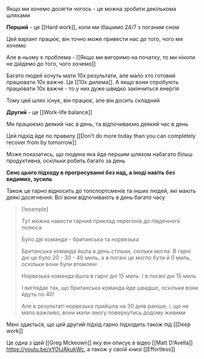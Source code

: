 
Якщо ми хочемо досягти чогось - це можна зробити декількома шляхами

**Перший** - це [[Hard work]], коли ми їбашимо 24/7 з поганим сном

Цей варіант працює, він точно може привести нас до того, чого ми хочемо

Але в ньому є проблема - [[Якщо ми вигоримо на початку, то ми ніколи не дійдемо до того, чого хочемо]]

Багато людей хочуть мати 10x результати, але мало хто готовий працювати 10x важче. Це [[10x дилема]]. А якщо вони спробують працювати 10x важче - то у них дуже швидко закінчиться енергія

Тому цей шлях існує, він працює, але він досить складний


**Другий** - це [[Work-life balance]]

Ми працюємо деякий час в день, та відпочиваємо деякий час в день

Цей підхід йде по правилу [[Don't do more today than you can completely recover from by tomorrow]]

Може показатись, що людина яка йде першим шляхом набагато більш продуктивна, оскільки робить багато за день

**Сенс цього підходу в прогресуванні без над, а іноді навіть без видимих, зусиль**

Також це гарно відносить до топспортсменів та інших людей, які мають деякі досягнення. Всі вони відпочивають в день багато часу

> [!example]
> 
> Тут можна навести гарний приклад перегонів до південного полюса
> 
> Було дві команди - британська та норвезька
> 
> Британська команда йшла в день стільки, скільки могла. В гарні дні це було 20 - 30 - 40 миль, а в погані це могло бути й 0 миль, оскільки вони були втомлені
> 
> Норвезька команда йшла в гарні дні 15 миль. І в погані дні 15 миль
> 
> І виглядає так, що британська команда йде швидше, оскільки вони йдуть по 40!
> 
> Але в результаті норвезька прийшла на 30 днів раніше, і, що не мало важливо, вони мали змогу повернутись додому живими

Мені здається, що цей другий підхід гарно підходить також під [[Deep work]]

Це одна з ідей [[Greg Mckeown]] яку він описує в відео [[Matt D'Avella]] https://youtu.be/xY0tJAkukWc, а також у своїй книзі [[Effortless]]